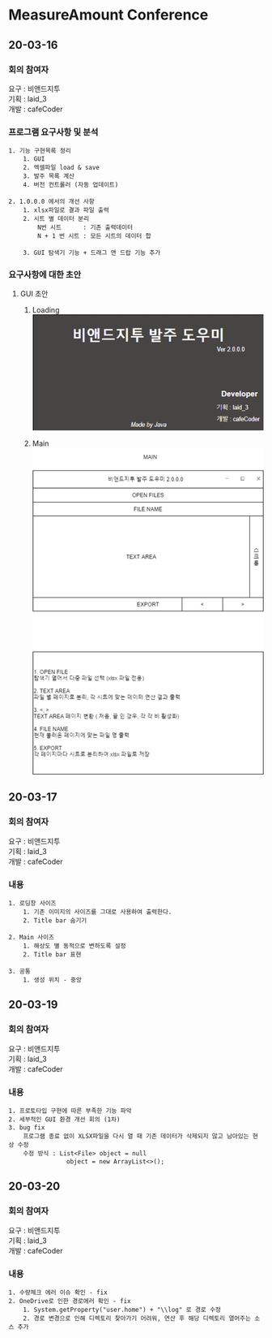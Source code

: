 # MeasureAmount Conference

## 20-03-16   
### 회의 참여자  
요구 : 비앤드지투  
기획 : laid_3  
개발 : cafeCoder   

### 프로그램 요구사항 및 분석
    1. 기능 구현목록 정리
        1. GUI
        2. 엑셀파일 load & save
        3. 발주 목록 계산
        4. 버전 컨트롤러 (자동 업데이트)
        
    2. 1.0.0.0 에서의 개선 사항
        1. xlsx파일로 결과 파일 출력
        2. 시트 별 데이터 분리
            N번 시트      : 기존 출력데이터
            N + 1 번 시트 : 모든 시트의 데이터 합
            
        3. GUI 탐색기 기능 + 드래그 앤 드랍 기능 추가

### 요구사항에 대한 초안
1. GUI 초안  
    1. Loading       
![](https://github.com/hwk0911/MeasureAmount/blob/master/resource/Scheme/load.png?raw=true)
    
    2. Main   
![](https://github.com/hwk0911/MeasureAmount/blob/master/resource/Scheme/MAIN_%EC%B4%88%EC%95%88.png?raw=true)

## 20-03-17   
### 회의 참여자  
요구 : 비앤드지투  
기획 : laid_3  
개발 : cafeCoder   

### 내용   
    1. 로딩창 사이즈
        1. 기존 이미지의 사이즈를 그대로 사용하여 출력한다.
        2. Title bar 숨기기
        
    2. Main 사이즈
        1. 해상도 별 동적으로 변하도록 설정
        2. Title bar 표현
        
    3. 공통
        1. 생성 위치 - 중앙

## 20-03-19   
### 회의 참여자  
요구 : 비앤드지투  
기획 : laid_3  
개발 : cafeCoder   

### 내용   
    1. 프로토타입 구현에 따른 부족한 기능 파악
    2. 세부적인 GUI 환경 개선 회의 (1차)
    3. bug fix
        프로그램 종료 없이 XLSX파일을 다시 열 때 기존 데이터가 삭제되지 않고 남아있는 현상 수정
        수정 방식 : List<File> object = null
                    object = new ArrayList<>();

## 20-03-20   
### 회의 참여자  
요구 : 비앤드지투  
기획 : laid_3  
개발 : cafeCoder   

### 내용  
    1. 수량체크 에러 이슈 확인 - fix
    2. OneDrive로 인한 경로에러 확인 - fix
        1. System.getProperty("user.home") + "\\log" 로 경로 수정
        2. 경로 변경으로 인해 디렉토리 찾아가기 어려워, 연산 후 해당 디렉토리 열어주는 소스 추가
